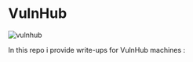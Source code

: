 # VulnHub
![vulnhub](https://github.com/Git-K3rnel/VulnHub/assets/127470407/a290a18e-609c-4211-9ad1-d9701c7e8591)

In this repo i provide write-ups for VulnHub machines : 

